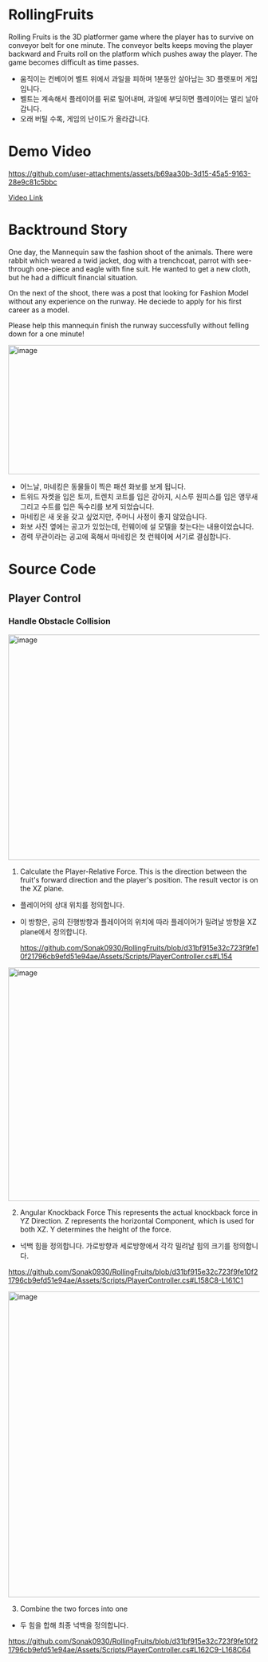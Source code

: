 # RollingFruits
Rolling Fruits is the 3D platformer game where the player has to survive on conveyor belt for one minute.
The conveyor belts keeps moving the player backward and Fruits roll on the platform which pushes away the player.
The game becomes difficult as time passes.

- 움직이는 컨베이어 벨트 위에서 과일을 피하며 1분동안 살아남는 3D 플랫포머 게임입니다.
- 벨트는 계속해서 플레이어를 뒤로 밀어내며, 과일에 부딪히면 플레이어는 멀리 날아갑니다.
- 오래 버틸 수록, 게임의 난이도가 올라갑니다.

# Demo Video

https://github.com/user-attachments/assets/b69aa30b-3d15-45a5-9163-28e9c81c5bbc

[Video Link](https://youtu.be/eIDyDBptTEA?si=OV7CP1JOMD-wfgIz)

# Backtround Story
One day, the Mannequin saw the fashion shoot of the animals. 
There were rabbit which weared a twid jacket, dog with a trenchcoat, parrot with see-through one-piece and eagle with fine suit.
He wanted to get a new cloth, but he had a difficult financial situation.

On the next of the shoot, there was a post that looking for Fashion Model without any experience on the runway. He deciede to apply for his first career as a model.

Please help this mannequin finish the runway successfully without felling down for a one minute!

<img width="758" height="259" alt="image" src="https://github.com/user-attachments/assets/7b683e14-3c2a-48a7-a7a9-36773eb4a104" />

- 어느날, 마네킹은 동물들이 찍은 패션 화보를 보게 됩니다.
- 트위드 자켓을 입은 토끼, 트렌치 코트를 입은 강아지, 시스루 원피스를 입은 앵무새 그리고 수트를 입은 독수리를 보게 되었습니다.
- 마네킹은 새 옷을 갖고 싶었지만, 주머니 사정이 좋지 않았습니다.
- 화보 사진 옆에는 공고가 있었는데, 런웨이에 설 모델을 찾는다는 내용이었습니다.
- 경력 무관이라는 공고에 혹해서 마네킹은 첫 런웨이에 서기로 결심합니다.

  
# Source Code
## Player Control
### Handle Obstacle Collision

<img width="742" height="452" alt="image" src="https://github.com/user-attachments/assets/24fd6649-3607-4db7-95c6-c8bb9fab704b" />

1. Calculate the Player-Relative Force.
This is the direction between the fruit's forward direction and the player's position.
The result vector is on the XZ plane.

- 플레이어의 상대 위치를 정의합니다.
- 이 방향은, 공의 진행방향과 플레이어의 위치에 따라 플레이어가 밀려날 방향을 XZ plane에서 정의합니다.

  https://github.com/Sonak0930/RollingFruits/blob/d31bf915e32c723f9fe10f21796cb9efd51e94ae/Assets/Scripts/PlayerController.cs#L154


<img width="634" height="468" alt="image" src="https://github.com/user-attachments/assets/cfb5d900-07f0-4622-9b47-9f9570fcd959" />

2. Angular Knockback Force
This represents the actual knockback force in YZ Direction.
Z represents the horizontal Component, which is used for both XZ.
Y determines the height of the force.

- 넉백 힘을 정의합니다. 가로방향과 세로방향에서 각각 밀려날 힘의 크기를 정의합니다.

https://github.com/Sonak0930/RollingFruits/blob/d31bf915e32c723f9fe10f21796cb9efd51e94ae/Assets/Scripts/PlayerController.cs#L158C8-L161C1

<img width="1124" height="613" alt="image" src="https://github.com/user-attachments/assets/75e7a883-5722-4502-8743-c2b1ef8dd5bd" />

3. Combine the two forces into one
- 두 힘을 합해 최종 넉백을 정의합니다.

https://github.com/Sonak0930/RollingFruits/blob/d31bf915e32c723f9fe10f21796cb9efd51e94ae/Assets/Scripts/PlayerController.cs#L162C9-L168C64



